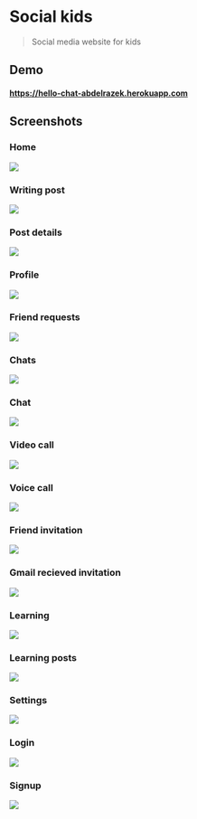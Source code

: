 # Social kids

> Social media website for kids

## Demo

#### https://hello-chat-abdelrazek.herokuapp.com

## Screenshots

### Home
<img src="https://user-images.githubusercontent.com/78452508/168935876-27d0ed26-29ca-473f-887f-268f00020e76.png"/>

### Writing post
<img src="https://user-images.githubusercontent.com/78452508/168935896-cb2d1e61-723c-495d-9810-e39298f1d347.png"/>

### Post details
<img src="https://user-images.githubusercontent.com/78452508/168941041-f75dc03d-37bf-4529-a30e-f009b8ff1e8f.png"/>

### Profile
<img src="https://user-images.githubusercontent.com/78452508/168935898-4bea1e77-b54b-4686-b4f6-8a5ac3c096c9.png"/>

### Friend requests
<img src="https://user-images.githubusercontent.com/78452508/168935894-d7fa3fe2-f1d1-43df-ac8d-0b57299a1f92.png"/>

### Chats
<img src="https://user-images.githubusercontent.com/78452508/168935893-31e213bb-c8c9-45ac-9670-9d0769df38aa.png"/>

### Chat
<img src="https://user-images.githubusercontent.com/78452508/168935892-82c8476f-40c8-4105-9e46-6b0f6e6d53d4.png"/>

### Video call
<img src="https://user-images.githubusercontent.com/78452508/168935869-8022d140-0f1e-4dd7-b2d0-801b2d27e2d1.png"/>

### Voice call
<img src="https://user-images.githubusercontent.com/78452508/168935890-5be8a609-d647-4c23-8bb1-42b16459d2e7.png"/>

### Friend invitation
<img src="https://user-images.githubusercontent.com/78452508/168935883-f4c5b0e7-b590-4bc0-928d-10bf587fdbff.png"/>

### Gmail recieved invitation
<img src="https://user-images.githubusercontent.com/78452508/168935881-a65c7a0c-2f6b-4ba5-b831-351323d732a7.png"/>

### Learning
<img src="https://user-images.githubusercontent.com/78452508/168935888-7129654e-8e0d-48e1-9150-c58731ad857e.png"/>

### Learning posts
<img src="https://user-images.githubusercontent.com/78452508/168941108-bd38c1fb-f1a0-452f-ab12-2484dc4deffe.png"/>

### Settings
<img src="https://user-images.githubusercontent.com/78452508/168935887-95ef3b76-152c-4561-be70-f47b38063442.png"/>

### Login
<img src="https://user-images.githubusercontent.com/78452508/168935875-d35044c7-30f1-4f1a-ad1e-7e77ffa2f10a.png"/>

### Signup
<img src="https://user-images.githubusercontent.com/78452508/168935872-5cf938d3-8d5a-419c-9cb7-63fd40729c65.png"/>

